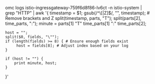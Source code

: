 omc logs istio-ingressgateway-759f6d8f86-lv6ct -n istio-system | \
grep "HTTP" |
awk '{
    timestamp = $1;
    gsub(/^\[|Z]$/, "", timestamp); # Remove brackets and Z
    split(timestamp, parts, "T");
    split(parts[2], time_parts, ":");
    minute = parts[1] "T" time_parts[1] ":" time_parts[2];

    host = "";
    split($0, fields, "\"");
    if (length(fields) >= 8) { # Ensure enough fields exist
         host = fields[8]; # Adjust index based on your log
    }

    if (host != "") {
        print minute, host;
    }
}'